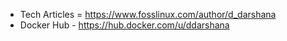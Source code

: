 
- Tech Articles = https://www.fosslinux.com/author/d_darshana
- Docker Hub - https://hub.docker.com/u/ddarshana


